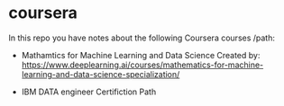 # coursera

In this repo you have notes about the following Coursera courses /path:

* Mathamtics for Machine Learning and Data Science 
  Created by: https://www.deeplearning.ai/courses/mathematics-for-machine-learning-and-data-science-specialization/

* IBM DATA engineer Certifiction Path